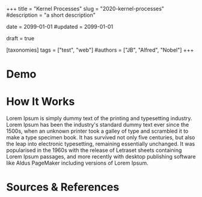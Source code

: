 +++
title = "Kernel Processes"
slug = "2020-kernel-processes"
#description = "a short description"

date = 2099-01-01
#updated = 2099-01-01

draft = true

[taxonomies]
tags = ["test", "web"]
#authors = ["JB", "Alfred", "Nobel"]
+++

# Demo

# How It Works

Lorem Ipsum is simply dummy text of the printing and typesetting industry. Lorem Ipsum has been the industry's standard dummy text ever since the 1500s, when an unknown printer took a galley of type and scrambled it to make a type specimen book. It has survived not only five centuries, but also the leap into electronic typesetting, remaining essentially unchanged. It was popularised in the 1960s with the release of Letraset sheets containing Lorem Ipsum passages, and more recently with desktop publishing software like Aldus PageMaker including versions of Lorem Ipsum.

# Sources & References
